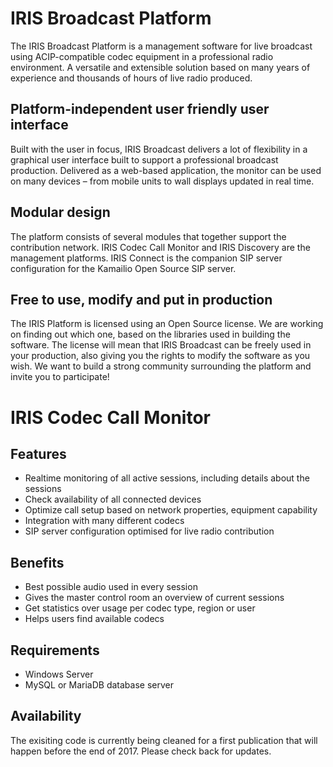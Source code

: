 # IRIS Broadcast Platform

The IRIS Broadcast Platform is a management software for live broadcast using ACIP-compatible codec equipment in a professional radio environment.  A versatile and extensible solution based on many years of experience and thousands of hours of live radio produced.

## Platform-independent user friendly user interface

Built with the user in focus, IRIS Broadcast delivers a lot of flexibility in a graphical user interface built to support a professional broadcast production. Delivered as a web-based application, the monitor can be used on many devices – from mobile units to wall displays updated in real time.

## Modular design 

The platform consists of several modules that together support the contribution network. IRIS Codec Call  Monitor and IRIS Discovery are the management platforms. IRIS Connect is the companion SIP server configuration for the Kamailio Open Source SIP server.

## Free to use, modify and put in production

The IRIS Platform is licensed using an Open Source license. We are working on finding out which one, based on the libraries used in building the software. The license will mean that IRIS Broadcast can be freely used in your production, also giving you the rights to modify the software as you wish. We want to build a strong community surrounding the platform and invite you to participate!

# IRIS Codec Call Monitor

## Features

* Realtime monitoring of all active sessions, including details about the sessions
* Check availability of all connected devices
* Optimize call setup based on network properties, equipment capability
* Integration with many different codecs
* SIP server configuration optimised for live radio contribution

## Benefits

* Best possible audio used in every session
* Gives the master control room an overview of current sessions
* Get statistics over usage per codec type, region or user
* Helps users find available codecs

## Requirements

* Windows Server
* MySQL or MariaDB database server

## Availability

The exisiting code is currently being cleaned for a first publication that will happen before the end of 2017. Please check back for updates.
